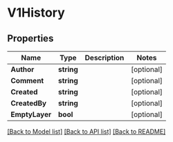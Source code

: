 # V1History

## Properties

Name | Type | Description | Notes
------------ | ------------- | ------------- | -------------
**Author** | **string** |  | [optional] 
**Comment** | **string** |  | [optional] 
**Created** | **string** |  | [optional] 
**CreatedBy** | **string** |  | [optional] 
**EmptyLayer** | **bool** |  | [optional] 

[[Back to Model list]](../README.md#documentation-for-models) [[Back to API list]](../README.md#documentation-for-api-endpoints) [[Back to README]](../README.md)


